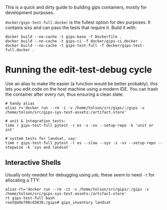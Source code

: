 This is a quick and dirty guide to building gips containers, mostly for
development purposes.

`docker/gips-test-full.docker` is the fullest option for dev purposes.  It
contains sixs and can pass the tests that require it.  Build it with:

```
docker build --no-cache -t gips-base -f Dockerfile .
docker build --no-cache -t gips-ci -f docker/gips-ci.docker .
docker build --no-cache -t gips-test-full -f docker/gips-test-full.docker .
```

Running the edit-test-debug cycle
=================================
Use an alias to make life easier (a function would be better probably).  this
lets you edit code on the host machine using a modern IDE.  You can trash the
container after every run, thus ensuring a clean slate:

```
# handy alias
alias r='docker run --rm -i -v /home/tolson/src/gips/:/gips -v /home/tolson/src/gips-sys-test-assets:/artifact-store'

# unit & integration tests:
time r gips-test-full pytest -r es -s -vv --setup-repo -k 'unit or int'

# system tests for landsat, say:
time r gips-test-full pytest -r es --slow --sys -s -vv --setup-repo --stepwise -k 'sys and landsat'
```

Interactive Shells
------------------
Usually only needed for debugging using `pdb`; these seem to need `-t` for
allocating a TTY:

```
alias rt='docker run --rm -it -v /home/tolson/src/gips/:/gips -v /home/tolson/src/gips-sys-test-assets:/artifact-store'
rt gips-test-full bash
root@a9e700cd3838:/gips# gips_inventory landsat
```

